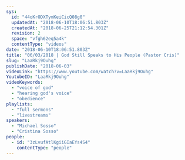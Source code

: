 ```yaml
---
sys:
  id: "44oKrODXTymKeiCicQ08g0"
  updatedAt: "2018-06-10T18:06:51.803Z"
  createdAt: "2018-06-25T21:12:54.301Z"
  revision: 2
  space: "vfgh62eq5a4k"
  contentType: "videos"
date: "2018-06-10T18:06:51.803Z"
title: "06/03/2018 | God Still Speaks to His People (Pastor Cris)"
slug: "LaaRkj9Ouhg"
publishDate: "2018-06-03"
videoLink: "https://www.youtube.com/watch?v=LaaRkj9Ouhg"
YoutubeID: "LaaRkj9Ouhg"
videoKeywords:
  - "voice of god"
  - "hearing god's voice"
  - "obedience"
playlists:
  - "full sermons"
  - "livestreams"
speakers:
  - "Michael Sosso"
  - "Cristina Sosso"
people:
  - id: "3zLvufAtlKgiiGIaEYs4S4"
    contentType: "people"
---
```

